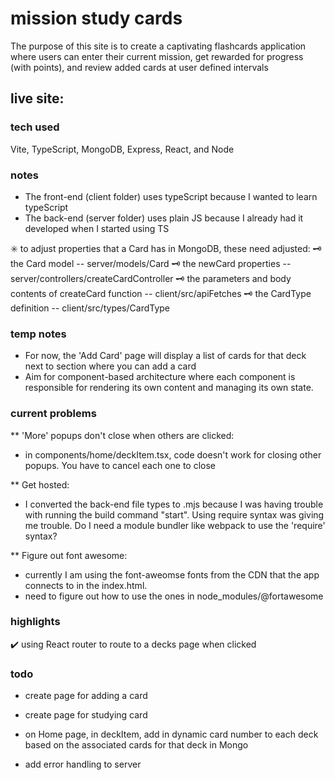 # mission study cards
The purpose of this site is to create a captivating flashcards application where users can enter their current mission, get rewarded for progress (with points), and review added cards at user defined intervals
## live site: <a href="" target="_blank"></a>
### tech used
Vite, TypeScript, MongoDB, Express, React, and Node
### notes
* The front-end (client folder) uses typeScript because I wanted to learn typeScript
* The back-end (server folder) uses plain JS because I already had it developed when I started using TS

✳️ to adjust properties that a Card has in MongoDB, these need adjusted:
    🗝️ the Card model -- server/models/Card
    🗝️ the newCard properties -- server/controllers/createCardController
    🗝️ the parameters and body contents of createCard function -- client/src/apiFetches
    🗝️ the CardType definition -- client/src/types/CardType

### temp notes
* For now, the 'Add Card' page will display a list of cards for that deck next to section where you can add a card
* Aim for component-based architecture where each component is responsible for rendering its own content and managing its own state.

### current problems
** 'More' popups don't close when others are clicked:
* in components/home/deckItem.tsx, code doesn't work for closing other popups. You have to cancel each one to close

** Get hosted:
* I converted the back-end file types to .mjs because I was having trouble with running the build command "start". Using require syntax was giving me trouble. Do I need a module bundler like webpack to use the 'require' syntax?

** Figure out font awesome:
* currently I am using the font-aweomse fonts from the CDN that the app connects to in the index.html.
* need to figure out how to use the ones in node_modules/@fortawesome


### highlights
✔️ using React router to route to a decks page when clicked

### todo
* create page for adding a card
* create page for studying card

* on Home page, in deckItem, add in dynamic card number to each deck based on the associated cards for that deck in Mongo
* add error handling to server
